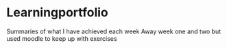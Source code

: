 # Learningportfolio
Summaries of what I have achieved each week
Away week one and two but used moodle to keep up with exercises
